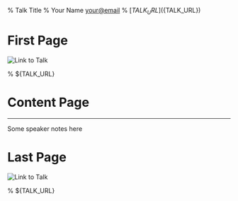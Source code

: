 % Talk Title
% Your Name <your@email>
% [${TALK_URL}](${TALK_URL})

# First Page

![Link to Talk](static/qrcode.png)

% ${TALK_URL}

# Content Page

---

Some speaker notes here

# Last Page

![Link to Talk](static/qrcode.png)

% ${TALK_URL}
